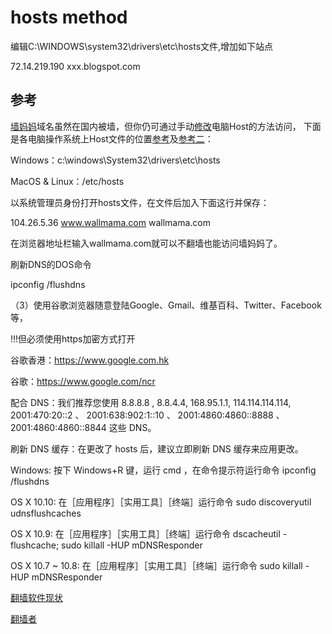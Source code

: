 # hosts method

编辑C:\WINDOWS\system32\drivers\etc\hosts文件,增加如下站点

72.14.219.190 xxx.blogspot.com

## 参考

[墙妈妈](https://www.wallmama.com/)域名虽然在国内被墙，但你仍可通过手动[修改](https://www.wallmama.com/how-to-access-wallmama/)电脑Host的方法访问，
下面是各电脑操作系统上Host文件的位置[参考](https://www.moerats.com/archives/114/)及[参考二](https://www.howtogeek.com/howto/27350/beginner-geek-how-to-edit-your-hosts-file/)：

Windows：c:\windows\System32\drivers\etc\hosts

MacOS & Linux：/etc/hosts

以系统管理员身份打开hosts文件，在文件后加入下面这行并保存：

104.26.5.36 www.wallmama.com wallmama.com

在浏览器地址栏输入wallmama.com就可以不翻墙也能访问墙妈妈了。

刷新DNS的DOS命令

ipconfig /flushdns

（3）使用谷歌浏览器随意登陆Google、Gmail、维基百科、Twitter、Facebook等，

!!!但必须使用https加密方式打开

谷歌香港：https://www.google.com.hk

谷歌：https://www.google.com/ncr

配合 DNS：我们推荐您使用 8.8.8.8 , 8.8.4.4, 168.95.1.1, 114.114.114.114, 2001:470:20::2 、 2001:638:902:1::10 、 2001:4860:4860::8888 、 2001:4860:4860::8844 这些 DNS。

刷新 DNS 缓存：在更改了 hosts 后，建议立即刷新 DNS 缓存来应用更改。

Windows: 按下 Windows+R 键，运行 cmd ，在命令提示符运行命令 ipconfig /flushdns

OS X 10.10: 在［应用程序］［实用工具］［终端］运行命令 sudo discoveryutil udnsflushcaches

OS X 10.9: 在［应用程序］［实用工具］［终端］运行命令 dscacheutil -flushcache; sudo killall -HUP mDNSResponder

OS X 10.7 ~ 10.8: 在［应用程序］［实用工具］［终端］运行命令 sudo killall -HUP mDNSResponder

[翻墙软件现状](https://www.wallmama.com/best-vpn-china/)

[翻墙者](https://www.fanqiangzhe.com/)



